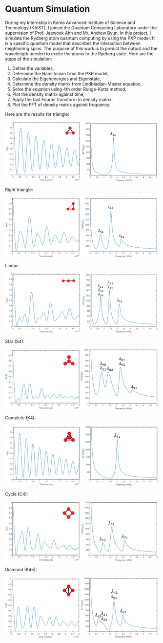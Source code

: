 # Quantum Simulation
During my internship in Korea Advanced Institute of Science and Technology (KAIST), I joined the Quantum Computing Laboratory under the supervision of Prof. Jaewook Ahn and Mr. Andrew Byun. In this project, I simulate the Rydberg atom quantum computing by using the PXP model. It is a specific quantum model that describes the interaction between neighboring spins. The purpose of this work is to predict the output and the wavelength needed to excite the atoms to the Rydberg state. Here are the steps of the simulation:

1. Define the variables,
2. Determine the Hamiltonian from the PXP model,
3. Calculate the Eigenenergies and Eigenstate,
4. Determine the density matrix from Lindbladian-Master equation,
5. Solve the equation using 4th order Runge-Kutta method,
6. Plot the density matrix against time,
7. Apply the fast Fourier transform to density matrix,
8. Plot the FFT of density matrix against frequency.

Here are the results for triangle:

![Results for triangle](https://github.com/safitrasalam/Quantum-Simulation-with-MATLAB/blob/main/Quantum%20Simulation%20Code/Triangle.png)

Right triangle:

![Results for right triangle](https://github.com/safitrasalam/Quantum-Simulation-with-MATLAB/blob/main/Quantum%20Simulation%20Code/Right%20triangle.png)

Linear: 

![Results for linear](https://github.com/safitrasalam/Quantum-Simulation-with-MATLAB/blob/main/Quantum%20Simulation%20Code/Linear.png)

Star (S4):

![Results for S4](https://github.com/safitrasalam/Quantum-Simulation-with-MATLAB/blob/main/Quantum%20Simulation%20Code/S4.png)

Complete (K4):

![Results for K4](https://github.com/safitrasalam/Quantum-Simulation-with-MATLAB/blob/main/Quantum%20Simulation%20Code/K4.png)

Cycle (C4):

![Results for C4](https://github.com/safitrasalam/Quantum-Simulation-with-MATLAB/blob/main/Quantum%20Simulation%20Code/C4.png)

Diamond (K4e):

![Results for K4e](https://github.com/safitrasalam/Quantum-Simulation-with-MATLAB/blob/main/Quantum%20Simulation%20Code/K4e.png)
